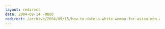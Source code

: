 ```yaml
---
layout: redirect
date: 2004-09-14 -0800
redirect: /archive/2004/09/15/how-to-date-a-white-woman-for-asian-men.aspx/
---
```

